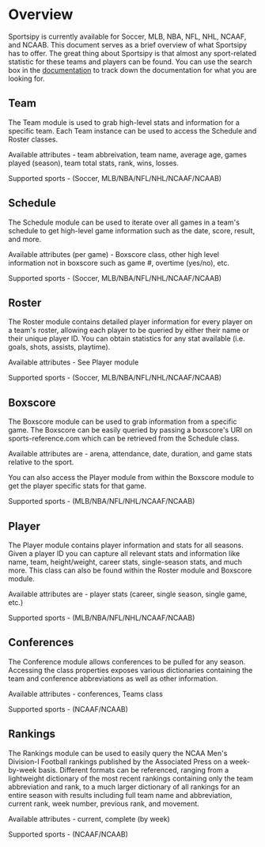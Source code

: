 Overview
===========

Sportsipy is currently available for Soccer, MLB, NBA, NFL, NHL, NCAAF, and NCAAB. This document serves as a brief overview of what Sportsipy has to offer. The great thing about Sportsipy is that almost any sport-related statistic for these teams and players can be found. You can use the search box in the [documentation](http://sportsipy.readthedocs.io/en/latest) to track down the documentation for what you are looking for.

Team
--------

The Team module is used to grab high-level stats and information for a specific team. Each Team instance can be used to access the Schedule and Roster classes.

Available attributes - team abbreivation, team name, average age, games played (season), team total stats, rank, wins, losses.

Supported sports - (Soccer, MLB/NBA/NFL/NHL/NCAAF/NCAAB)

Schedule
--------

The Schedule module can be used to iterate over all games in a team's schedule to get high-level game information such as the date, score, result, and more.

Available attributes (per game) - Boxscore class, other high level information not in boxscore such as game #, overtime (yes/no), etc.

Supported sports - (Soccer, MLB/NBA/NFL/NHL/NCAAF/NCAAB)

Roster
--------

The Roster module contains detailed player information for every player on a team's roster, allowing each player to be queried by either their name or their unique player ID. You can obtain statistics for any stat available (i.e. goals, shots, assists, playtime). 

Available attributes - See Player module

Supported sports - (Soccer, MLB/NBA/NFL/NHL/NCAAF/NCAAB)

Boxscore
--------

The Boxscore module can be used to grab information from a specific game. The Boxscore can be easily queried by passing a boxscore's URI on sports-reference.com which can be retrieved from the Schedule class.

Available attributes are - arena, attendance, date, duration, and game stats relative to the sport.

You can also access the Player module from within the Boxscore module to get the player specific stats for that game.

Supported sports - (MLB/NBA/NFL/NHL/NCAAF/NCAAB)

Player
--------

The Player module contains player information and stats for all seasons. Given a player ID you can capture all relevant stats and information like name, team, height/weight, career stats, single-season stats, and much more. This class can also be found within the Roster module and Boxscore module.

Available attributes are - player stats (career, single season, single game, etc.)

Supported sports - (MLB/NBA/NFL/NHL/NCAAF/NCAAB)

Conferences
--------

The Conference module allows conferences to be pulled for any season. Accessing the class properties exposes various dictionaries containing the team and conference abbreviations as well as other information.

Available attributes - conferences, Teams class

Supported sports - (NCAAF/NCAAB)

Rankings
--------

The Rankings module can be used to easily query the NCAA Men's Division-I Football rankings published by the Associated Press on a week-by-week basis. Different formats can be referenced, ranging from a lightweight dictionary of the most recent rankings containing only the team abbreviation and rank, to a much larger dictionary of all rankings for an entire season with results including full team name and abbreviation, current rank, week number, previous rank, and movement.

Available attributes - current, complete (by week)

Supported sports - (NCAAF/NCAAB)
